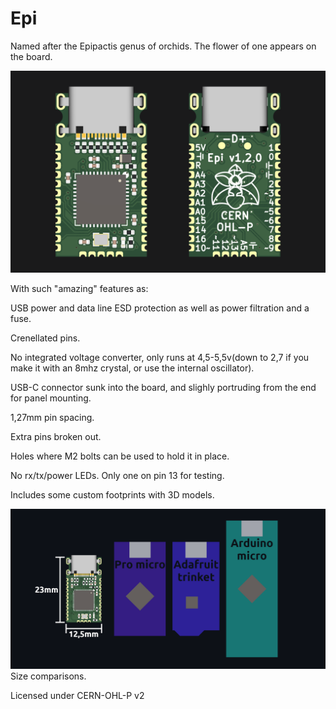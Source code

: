 # Epi

Named after the Epipactis genus of orchids. The flower of one appears on the board.

![board](board3.png)

With such "amazing" features as:

USB power and data line ESD protection as well as power filtration and a fuse.

Crenellated pins.

No integrated voltage converter, only runs at 4,5-5,5v(down to 2,7 if you make it with an 8mhz crystal, or use the internal oscillator).

USB-C connector sunk into the board, and slighly portruding from the end for panel mounting.

1,27mm pin spacing.

Extra pins broken out.

Holes where M2 bolts can be used to hold it in place.

No rx/tx/power LEDs. Only one on pin 13 for testing.

Includes some custom footprints with 3D models.

![comp](comparison.png)
Size comparisons.

Licensed under CERN-OHL-P v2
